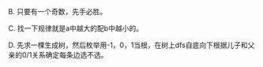 B. 只要有一个奇数，先手必胜。

C. 找一下规律就是a中越大的配b中越小的。

D. 先求一棵生成树，然后枚举用-1，0，1当根，在树上dfs自底向下根据儿子和父亲的0/1关系确定每条边选不选。
